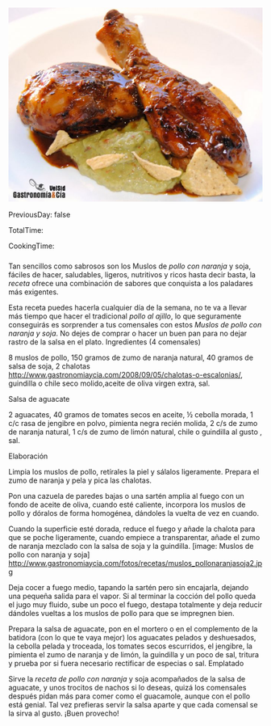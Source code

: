 [title]: #()

## 

[img]: #()

![](../docs/imgs/0042-muslos_pollonaranjasoja1.jpg)

[#url]:#()

[](https://gastronomiaycia.republica.com/2011/02/22/muslos-de-pollo-con-naranja-y-soja/)

[recipe-time]: #()

PreviousDay: false

TotalTime: 

CookingTime: 

[ingredients-content]: #()

### 


[content]: #()


Tan sencillos como sabrosos son los Muslos de *pollo con naranja* y soja,
fáciles de hacer, saludables, ligeros, nutritivos y ricos hasta decir
basta, la *receta* ofrece una combinación de sabores que conquista a los
paladares más exigentes.

Esta receta puedes hacerla cualquier día de la semana, no te va a llevar
más tiempo que hacer el tradicional *pollo al ajillo*, lo que seguramente
conseguirás es sorprender a tus comensales con estos *Muslos de pollo con
naranja y soja*. No dejes de comprar o hacer un buen pan para no dejar
rastro de la salsa en el plato.
Ingredientes (4 comensales)

8 muslos de pollo, 150 gramos de zumo de naranja natural, 40 gramos de
salsa de soja, 2 chalotas
<http://www.gastronomiaycia.com/2008/09/05/chalotas-o-escalonias/>, guindilla
o chile seco molido,aceite de oliva virgen extra, sal.

Salsa de aguacate

2 aguacates, 40 gramos de tomates secos en aceite, ½ cebolla morada, 1 c/c
rasa de jengibre en polvo, pimienta negra recién molida, 2 c/s de zumo de
naranja natural, 1 c/s de zumo de limón natural, chile o guindilla al gusto
, sal.

Elaboración

Limpia los muslos de pollo, retírales la piel y sálalos ligeramente.
Prepara el zumo de naranja y pela y pica las chalotas.

Pon una cazuela de paredes bajas o una sartén amplia al fuego con un fondo
de aceite de oliva, cuando esté caliente, incorpora los muslos de pollo y
dóralos de forma homogénea, dándoles la vuelta de vez en cuando.

Cuando la superficie esté dorada, reduce el fuego y añade la chalota para
que se poche ligeramente, cuando empiece a transparentar, añade el zumo de
naranja mezclado con la salsa de soja y la guindilla.
[image: Muslos de pollo con naranja y soja]
<http://www.gastronomiaycia.com/fotos/recetas/muslos_pollonaranjasoja2.jpg>

Deja cocer a fuego medio, tapando la sartén pero sin encajarla, dejando una
pequeña salida para el vapor. Si al terminar la cocción del pollo queda el
jugo muy fluido, sube un poco el fuego, destapa totalmente y deja reducir
dándoles vueltas a los muslos de pollo para que se impregnen bien.

Prepara la salsa de aguacate, pon en el mortero o en el complemento de la
batidora (con lo que te vaya mejor) los aguacates pelados y deshuesados, la
cebolla pelada y troceada, los tomates secos escurridos, el jengibre, la
pimienta el zumo de naranja y de limón, la guindilla y un poco de sal,
tritura y prueba por si fuera necesario rectificar de especias o sal.
Emplatado

Sirve la *receta de pollo con naranja* y soja acompañados de la salsa de
aguacate, y unos trocitos de nachos si lo deseas, quizá los comensales
después pidan más para comer como el guacamole, aunque con el pollo está
genial. Tal vez prefieras servir la salsa aparte y que cada comensal se la
sirva al gusto. ¡Buen provecho!

